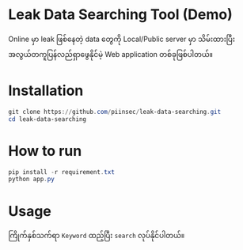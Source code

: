 # Leak Data Searching Tool (Demo)
Online မှာ leak ဖြစ်နေတဲ့ data တွေကို Local/Public server မှာ သိမ်းထားပြီး အလွယ်တကူပြန်လည်ရှာဖွေနိုင်မဲ့ Web application တစ်ခုဖြစ်ပါတယ်။

# Installation
```powershell
git clone https://github.com/piinsec/leak-data-searching.git
cd leak-data-searching
```
# How to run
```powershell
pip install -r requirement.txt
python app.py
```
# Usage
ကြိုက်နှစ်သက်ရာ `Keyword` ထည့်ပြီး `search` လုပ်နိုင်ပါတယ်။

